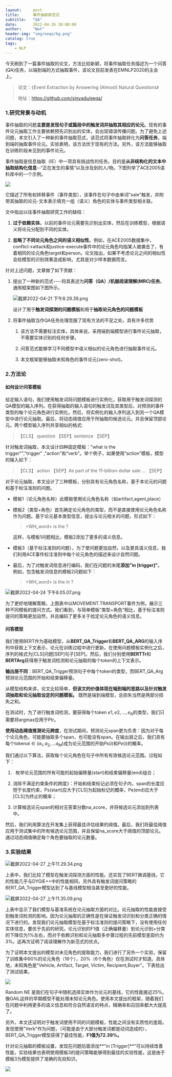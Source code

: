 ```yaml
---
layout:     post
title:      事件抽取新范式
subtitle:   "QA"
date:       2022-04-26 10:00:00
author:     "Wwt"
header-img: "img/eeqa/bg.png"
catalog: true
tags:   
    - NLP
---
```


今天刷到了一篇事件抽取的论文，方法比较新颖，将事件抽取任务描述为一个问答(QA)任务，以端到端的方式抽取事件，该论文目前发表在EMNLP2020的主会上。

> 论文：《Event Extraction by Answering (Almost) Natural Questions》
> 
> 地址：https://github.com/xinyadu/eeqa/

### 1.研究背景与动机

事件抽取的问题**主要是发现句子或篇段中的触发词并抽取其相应的论元**。现有的事件论元抽取工作主要依赖预先识别出的实体，会出现错误传播问题。为了避免上述问题，本文引入了一种新的事件抽取范式，该范式将事件抽取转化为**问答任务**，端到端的抽取事件论元。实验表明，该方法优于现有的方法。另外，该方法能够抽取在训练阶段未见到的事件论元。

事件抽取是信息抽取（IE）中一项具有挑战性的任务。目的是**从非结构化的文本中抽取结构化信息**--“正在发生的事情”以及涉及到的人/物。下图列举了ACE2005语料库中的一个示例。

![](/img/eeqa/1.png)

它描述了所有权转移事件（事件类型），该事件在句子中由单词"sale"触发，并附带其抽取的论元-文本表示填充一组（语义）角色的实体与事件类型相关联。

文中指出以往事件抽取研究工作的缺陷：

1. **过于依赖实体**。以前的事件论元需要先识别出实体，然后在训练模型，根据语义将论元分配到不同的实体。

2. **忽略了不同论元角色之间的语义相似性**。例如，在ACE2005数据集中，conflict->attack和justice-execute事件中的论元角色均指某人被袭击了，有着相同的论元角色target和person。论文指出，如果不考虑论元之间的相似性会给模型的识别效果造成影响，尤其是对少样本数据而言。

针对上述问题，文章做了如下贡献：

1. 提出了一种新的范式----将其表述为**问答（QA）/机器阅读理解(MRC)任务**。通用框架图如下图所示。
   
   ![截屏2022-04-21 下午8.29.39.png](/img/eeqa/2.png)
   
   设计了用于**触发词探测的问题模板**和用于**抽取论元角色的问题模板**

2. 将事件抽取当作QA任务处理克服了现有方法的不足之处，具有许多优势
   
   1. 该方法不需要标注实体，具体来说，采用端到端模型进行事件论元抽取，不需要实体识别的任何步骤。
   
   2. 问答范式能够学习不同模型中语义相似的论元角色进行抽取事件论元。
   
   3. 本文框架能够抽取未知角色的事件论元(zero-shot)。

### 2.方法论

#### 如何设计问答模板

给定输入语句，我们使用触发词将问题模板进行实例化，获取用于触发词探测的QA模型的输入序列。在获得抽取的输入语句的触发词及其类型后，对预测的事件类型的每个论元角色进行实例化。然后，将实例化的输入序列送入到另一个QA模型中进行论元抽取。最后，将动态阈值应用于所抽取的候选论元。并且保留顶部论元。两个模型输入序列共享相似的格式:

> 【CLS】 question 【SEP】sentence 【SEP】

针对触发词抽取，本文设计四种固定模板："what is the trigger"","trigger" ,"action"和“verb”。举个例子，如果使用“action”模板，模型的输入如下：

> 【CLS】 action 【SEP】As part of the 11-billion-dollar sale ... 【SEP】

对于论元抽取，本文设计了三种模板，分别具有论元角色名称，基于本论元的问题和基于标注准则的问题。

- 模板1（论元角色名称）此模板使用论元角色名称（如artifact,agent,place）

- 模板2（类型+角色）首先确定论元角色的类型，而不是直接使用论元角色名称作为问题。基于论元基本类型信息，提出与论元相关的问题，形式如下：
  
  > <WH_word> is the <role name> ?
  
  这样，与模板1问题相比，模板2添加了更多的语义信息。

- 模板3（基于标注准则的问题），为了使问题更加自然，以及更具语义信息，我们利用ACE事件标注准则中每个论元角色的描述来设计自然问题。

- 最后，为了对触发词信息进行编码，我们在问题的末尾**添加"in [trigger]"**。例如，包含触发词信息的模板2问题如下：
  
  > <WH_word> is the <argument> in <trigger>?

![截屏2022-04-24 下午8.05.07.png](/img/eeqa/3.png)

为了更好地理解策略，上图表中以MOVEMENT.TRANSPORT事件为例，展示三种不同模板的提问方式。我们看到，与简单模板“类型+角色”相比，基于标注准则提问的策略更加自然，并且编码了更多关于给定论元角色的语义信息。

#### 问答模型

我们使用BERT作为基础模型，从**BERT_QA_Trigger**和**BERT_QA_ARG**的输入序列中获取上下文表示，论元在训练过程中进行更新。在使用问题模板实例化之后，序列的格式为[CLS]问题[SEP]句子[SEP]。然后，我们分别使用**BERTTr**和**BERTArg**获得用于触发词检测和论元抽取的每个token的上下文表示。

**输出层不同**：BERT_QA_Trigger预测句子中每个token的类型，而BERT_QA_Arg预测论元范围的开始和结束偏移量。

从模型结构来讲，论文比较简单，**但该文的价值体现在端到端的思路以及针对触发词抽取和论元抽取设定的问题模板。** 既然是端到端模型，总损失当然是两部分损失之和。

在测试时，为了进行触发词检测，要获得每个token $e1,e2,...,e_N$的类型，我们只需要将argmax应用于Ptr。

**使用动态阈值推测论元跨度**，在测试期间，预测论元span更为负责：因为对于每个论元角色，可能要抽取多个span，也可能没有span。在输出层之后，我们具有每个token$ai\in(a_1,a_2,...a_M)$成为论元范围的开始$Ps(i)$和$Pe(i)$的概率。

我们通过以下算法，获取每个论元角色在句子中所有有效候选论元范围。过程如下：

1.   枚举论元范围的所有可能的起始偏移量(start)和结束偏移量(end)组合；

2. 消除不满足约束条件的跨度》：开始和结束标记必须在句子内，span的长度应短于长度约束，Ps(start)应大于[CLS]为起始标记的概率，Pe(end)应大于[CLS]为终止的概率；

3. 计算候选论元span的相对无答案分数na_score，并将候选论元添加到列表中。

然后，我们利用算法在开发集上获得最佳评估结果的阈值。最后，我们将最佳阈值应用于测试集中的所有候选论元范围，并且保留na_score大于阈值的顶部论元。通过动态阈值确定每个角色要抽取的论元数量。

### 3.实验结果

![截屏2022-04-27 上午11.29.34.png](/img/eeqa/4.png)

上表中，我们比较了模型在触发词探测方面的性能。还实现了BERT微调基线，它的性能几乎与DYGIE++中的性能相同。另外具有触发词提问策略的BERT_QA_Trigger模型达到了与基线模型相当甚至更好的性能。

![截屏2022-04-27 上午11.35.09.png](/img/eeqa/5.png)

上表中显示了我们模型与基准系统在论元抽取方面的对比。论元抽取的性能直接受到触发词检测的影响。因为论元抽取的正确性是在保证触发词识别和分类正确的情况下进行的。发现我们论元抽取模型在基于标注准则的提问策略下，没有使用任何实体信息，要优于先前的研究。论元识别的F1值（正确偏移量）到论元识别+分类的下降仅为1%左右，而对于依赖识别和论元抽取多步骤过程的先前模型差距约为3%。这再次证明了阅读理解作为新范式的优点。

为了证明本文提出的模型对未见角色的提取能力，我们进行了另外一个实验，保留了训练集中80%的论元角色（16个），20%（6个角色）仅在测试时才知道。具体地，未知角色是"Vehicle, Artifact, Target, Victim, Recipient,Buyer"。下表给出了测试结果。

![](/img/eeqa/6.png)

Random NE 是我们在句子中随机选择实体作为论元的基线，它的性能接近25%。像GAIL这样的早期模型不能处理未知论元角色。使用本文提出的框架，随着我们在问题中利用更多的语义信息和符合自然语言的特点，精确率和召回率都大大提高了。

另外，本文还证明对于触发词使用不同的问题模板，性能之间没有实质性的差距。发现使用"Verb"作为问题，（可能是由于大部分触发词都是动词造成的），BERT_QA_Trigger模型获得了最佳性能，**F1值为72.39%。**

针对论元抽取的模板设置，发现在问题后面添加**"in [Trigger]**"可以持续改善性能，实验结果也表明使用模板3的提问策略能够得到最佳的实验性能，这是由于模板3为模型提供了准确的先验知识。

![](/img/eeqa/7.png)
